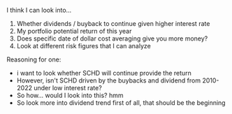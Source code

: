 I think I can look into...
1) Whether dividends / buyback to continue given higher interest rate
2) My portfolio potential return of this year
3) Does specific date of dollar cost averaging give you more money?
4) Look at different risk figures that I can analyze 




Reasoning for one:
- i want to look whether SCHD will continue provide the return
- However, isn't SCHD driven by the buybacks and dividend from 2010-2022 under low interest rate?
- So how... would I look into this? hmm
- So look more into dividend trend first of all, that should be the beginning
